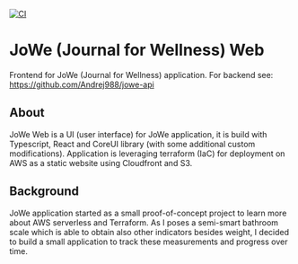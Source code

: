 [![CI](https://github.com/Andrej988/jowe-web/actions/workflows/ci.yml/badge.svg)](https://github.com/Andrej988/jowe-web/actions/workflows/ci.yml)

# JoWe (Journal for Wellness) Web

Frontend for JoWe (Journal for Wellness) application.
For backend see: https://github.com/Andrej988/jowe-api

## About
JoWe Web is a UI (user interface) for JoWe application, it is build with Typescript, React and CoreUI library (with some additional custom modifications).
Application is leveraging terraform (IaC) for deployment on AWS as a static website using Cloudfront and S3.

## Background
JoWe application started as a small proof-of-concept project to learn more about AWS serverless and Terraform. As I poses a semi-smart bathroom scale which is able to obtain also other indicators besides weight, I decided to build a small application to track these measurements and progress over time.
